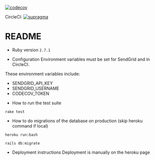 [![codecov](https://codecov.io/gh/supragma/thecompcodes/branch/master/graph/badge.svg)](https://codecov.io/gh/supragma/thecompcodes)

CircleCI:
[![supragma](https://circleci.com/gh/supragma/thecompcodes.svg?style=svg)](https://circleci.com/gh/supragma/thecompcodes)
# README

* Ruby version
```2.7.1```

* Configuration
Environment variables must be set for SendGrid and in CircleCI.

These environment variables include:
- SENDGRID_API_KEY
- SENDGRID_USERNAME
- CODECOV_TOKEN

* How to run the test suite

```rake test```

* How to do migrations of the database on production (skip heroku command if local)

```heroku run:bash```

```rails db:migrate```

* Deployment instructions
Deployment is manually on the heroku page

